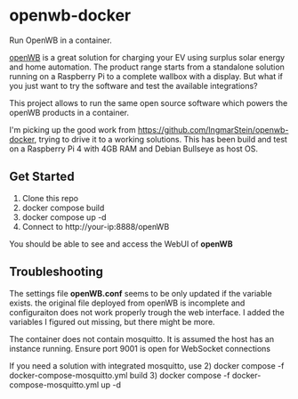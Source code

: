 # openwb-docker

Run OpenWB in a container.

[openWB](http://openwb.de) is a great solution for charging your EV using surplus solar energy and home automation. The product range starts from a standalone solution running on a Raspberry Pi to a complete wallbox with a display. But what if you just want to try the software and test the available integrations?

This project allows to run the same open source software which powers the openWB products in a container.

I'm picking up the good work from https://github.com/IngmarStein/openwb-docker, trying to drive it to a working solutions. This has been build and test on a Raspberry Pi 4 with 4GB RAM and Debian Bullseye as host OS.

## Get Started

1) Clone this repo
2) docker compose build
3) docker compose up -d
4) Connect to http://your-ip:8888/openWB
  
You should be able to see and access the WebUI of **openWB**
  
## Troubleshooting

The settings file **openWB.conf** seems to be only updated if the variable exists. the original file deployed from openWB is incomplete and configuraiton does not work properly trough the web interface. I added the variables I figured out missing, but there might be more.

The container does not contain mosquitto. It is assumed the host has an instance running. Ensure port 9001 is open for WebSocket connections

If you need a solution with integrated mosquitto, use
2) docker compose -f docker-compose-mosquitto.yml build
3) docker compose -f docker-compose-mosquitto.yml up -d
